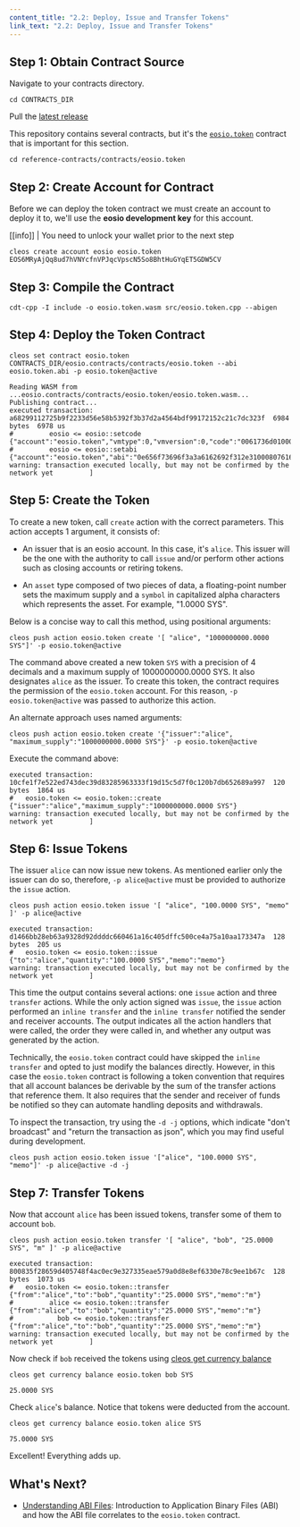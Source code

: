 ```yaml
---
content_title: "2.2: Deploy, Issue and Transfer Tokens"
link_text: "2.2: Deploy, Issue and Transfer Tokens"
---
```


## Step 1: Obtain Contract Source

Navigate to your contracts directory.

```shell
cd CONTRACTS_DIR
```

Pull the [latest release](https://github.com/eosnetworkfoundation/eos-system-contracts/releases)

This repository contains several contracts, but it's the [`eosio.token`](https://github.com/eosnetworkfoundation/eos-system-contracts/tree/main/contracts/eosio.token) contract that is important for this section.

```shell
cd reference-contracts/contracts/eosio.token
```

## Step 2: Create Account for Contract

Before we can deploy the token contract we must create an account to deploy it to, we'll use the **eosio development key** for this account.

[[info]]
| You need to unlock your wallet prior to the next step

```shell
cleos create account eosio eosio.token EOS6MRyAjQq8ud7hVNYcfnVPJqcVpscN5So8BhtHuGYqET5GDW5CV
```

## Step 3: Compile the Contract

```shell
cdt-cpp -I include -o eosio.token.wasm src/eosio.token.cpp --abigen
```

## Step 4: Deploy the Token Contract

```shell
cleos set contract eosio.token CONTRACTS_DIR/eosio.contracts/contracts/eosio.token --abi eosio.token.abi -p eosio.token@active
```

```shell
Reading WASM from ...eosio.contracts/contracts/eosio.token/eosio.token.wasm...
Publishing contract...
executed transaction: a68299112725b9f2233d56e58b5392f3b37d2a4564bdf99172152c21c7dc323f  6984 bytes  6978 us
#         eosio <= eosio::setcode               {"account":"eosio.token","vmtype":0,"vmversion":0,"code":"0061736d0100000001a0011b60000060017e006002...
#         eosio <= eosio::setabi                {"account":"eosio.token","abi":"0e656f73696f3a3a6162692f312e310008076163636f756e7400010762616c616e63...
warning: transaction executed locally, but may not be confirmed by the network yet         ]
```

## Step 5: Create the Token

To create a new token, call `create` action with the correct parameters. This action accepts 1 argument, it consists of:

* An issuer that is an eosio account. In this case, it's `alice`. This issuer will be the one with the authority to call `issue` and/or perform other actions such as closing accounts or retiring tokens.

* An `asset` type composed of two pieces of data, a floating-point number sets the maximum supply and a `symbol` in capitalized alpha characters which represents the asset. For example, "1.0000 SYS".

Below is a concise way to call this method, using positional arguments:

```shell
cleos push action eosio.token create '[ "alice", "1000000000.0000 SYS"]' -p eosio.token@active
```

The command above created a new token `SYS` with a precision of 4 decimals and a maximum supply of 1000000000.0000 SYS.  It also designates `alice` as the issuer.  To create this token, the contract requires the permission of the `eosio.token` account. For this reason, `-p eosio.token@active` was passed to authorize this action.

An alternate approach uses named arguments:

```shell
cleos push action eosio.token create '{"issuer":"alice", "maximum_supply":"1000000000.0000 SYS"}' -p eosio.token@active
```

Execute the command above:

```shell
executed transaction: 10cfe1f7e522ed743dec39d83285963333f19d15c5d7f0c120b7db652689a997  120 bytes  1864 us
#   eosio.token <= eosio.token::create          {"issuer":"alice","maximum_supply":"1000000000.0000 SYS"}
warning: transaction executed locally, but may not be confirmed by the network yet         ]
```

## Step 6: Issue Tokens

The issuer `alice` can now issue new tokens.  As mentioned earlier only the issuer can do so, therefore, `-p alice@active` must be provided to authorize the `issue` action.

```shell
cleos push action eosio.token issue '[ "alice", "100.0000 SYS", "memo" ]' -p alice@active
```

```shell
executed transaction: d1466bb28eb63a9328d92ddddc660461a16c405dffc500ce4a75a10aa173347a  128 bytes  205 us
#   eosio.token <= eosio.token::issue           {"to":"alice","quantity":"100.0000 SYS","memo":"memo"}
warning: transaction executed locally, but may not be confirmed by the network yet         ]
```

This time the output contains several actions: one `issue` action and three `transfer` actions.  While the only action signed was `issue`, the `issue` action performed an `inline transfer` and the `inline transfer` notified the sender and receiver accounts.  The output indicates all the action handlers that were called, the order they were called in, and whether any output was generated by the action.

Technically, the `eosio.token` contract could have skipped the `inline transfer` and opted to just modify the balances directly.  However, in this case the `eosio.token` contract is following a token convention that requires that all account balances be derivable by the sum of the transfer actions that reference them.  It also requires that the sender and receiver of funds be notified so they can automate handling deposits and withdrawals.

To inspect the transaction, try using the `-d -j` options, which indicate "don't broadcast" and "return the transaction as json", which you may find useful during development.

```shell
cleos push action eosio.token issue '["alice", "100.0000 SYS", "memo"]' -p alice@active -d -j
```

## Step 7: Transfer Tokens

Now that account `alice` has been issued tokens, transfer some of them to account `bob`.

```shell
cleos push action eosio.token transfer '[ "alice", "bob", "25.0000 SYS", "m" ]' -p alice@active
```

```text
executed transaction: 800835f28659d405748f4ac0ec9e327335eae579a0d8e8ef6330e78c9ee1b67c  128 bytes  1073 us
#   eosio.token <= eosio.token::transfer        {"from":"alice","to":"bob","quantity":"25.0000 SYS","memo":"m"}
#         alice <= eosio.token::transfer        {"from":"alice","to":"bob","quantity":"25.0000 SYS","memo":"m"}
#           bob <= eosio.token::transfer        {"from":"alice","to":"bob","quantity":"25.0000 SYS","memo":"m"}
warning: transaction executed locally, but may not be confirmed by the network yet         ]
```

Now check if `bob` received the tokens using [cleos get currency balance](http://docs.eosnetwork.com/eosdocs/developer-tools/cleos/command-reference/get/currency-balance)

```shell
cleos get currency balance eosio.token bob SYS
```

```text
25.0000 SYS
```

Check `alice`'s balance.  Notice that tokens were deducted from the account.

```shell
cleos get currency balance eosio.token alice SYS
```

```text
75.0000 SYS
```

Excellent! Everything adds up.

## What's Next?

- [Understanding ABI Files](./03_understanding-ABI-files.md): Introduction to Application Binary Files (ABI) and how the ABI file correlates to the `eosio.token` contract.
